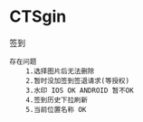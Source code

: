 # CTSgin
签到

    存在问题
        1.选择图片后无法删除
        2.暂时没加签到签退请求(等授权)
        3.水印 IOS OK ANDROID 暂不OK
        4.签到历史下拉刷新
        5.当前位置名称 OK
